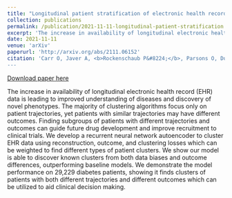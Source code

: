 ```yaml
---
title: "Longitudinal patient stratification of electronic health records with flexible adjustment for clinical outcomes"
collection: publications
permalink: /publication/2021-11-11-longitudinal-patient-stratification
excerpt: 'The increase in availability of longitudinal electronic health record (EHR) data is leading to improved understanding of diseases and discovery of novel phenotypes. The majority of clustering algorithms focus only on patient trajectories, yet patients with similar trajectories may have different outcomes. Finding subgroups of patients with different trajectories and outcomes can guide future drug development and improve recruitment to clinical trials. We develop a recurrent neural network autoencoder to cluster EHR data using reconstruction, outcome, and clustering losses which can be weighted to find different types of patient clusters. We show our model is able to discover known clusters from both data biases and outcome differences, outperforming baseline models. We demonstrate the model performance on 29,229 diabetes patients, showing it finds clusters of patients with both different trajectories and different outcomes which can be utilized to aid clinical decision making.'
date: 2021-11-11
venue: 'arXiv'
paperurl: 'http://arxiv.org/abs/2111.06152'
citation: 'Carr O, Javer A, <b>Rockenschaub P&#8224;</b>, Parsons O, Durichen R. Longitudinal patient stratification of electronic health records with flexible adjustment for clinical outcomes. <i>arXiv</i> [cs.LG]. 2021.
---
```


<a href='http://arxiv.org/abs/2111.06152'>Download paper here</a>

The increase in availability of longitudinal electronic health record (EHR) data is leading to improved understanding of diseases and discovery of novel phenotypes. The majority of clustering algorithms focus only on patient trajectories, yet patients with similar trajectories may have different outcomes. Finding subgroups of patients with different trajectories and outcomes can guide future drug development and improve recruitment to clinical trials. We develop a recurrent neural network autoencoder to cluster EHR data using reconstruction, outcome, and clustering losses which can be weighted to find different types of patient clusters. We show our model is able to discover known clusters from both data biases and outcome differences, outperforming baseline models. We demonstrate the model performance on 29,229 diabetes patients, showing it finds clusters of patients with both different trajectories and different outcomes which can be utilized to aid clinical decision making.
